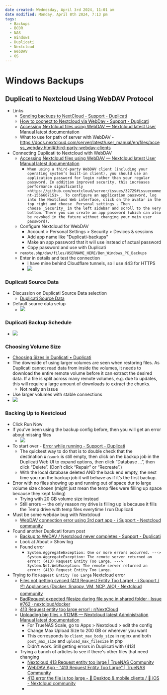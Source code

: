 ```yaml
---
date created: Wednesday, April 3rd 2024, 11:01 am
date modified: Monday, April 8th 2024, 7:13 pm
tags:
  - Backups
  - BCDR
  - NAS
  - Windows
  - Duplicati
  - Nextcloud
  - WebDAV
  - OS
---
```


# Windows Backups
## Duplicati to Nextcloud Using WebDAV Protocol
- Links
	- [Sending backups to NextCloud - Support - Duplicati](https://forum.duplicati.com/t/sending-backups-to-nextcloud/16703/4) 
	- [How to coonect to Nextcloud via WebDav - Support - Duplicati](https://forum.duplicati.com/t/how-to-coonect-to-nextcloud-via-webdav/11799)
	- [Accessing Nextcloud files using WebDAV — Nextcloud latest User Manual latest documentation](https://docs.nextcloud.com/server/latest/user_manual/en/files/access_webdav.html) 
	- What to use for path of server with WebDAV - https://docs.nextcloud.com/server/latest/user_manual/en/files/access_webdav.html#third-party-webdav-clients 
- Connecting Duplicati to Nextcloud with WebDAV 
	- [Accessing Nextcloud files using WebDAV — Nextcloud latest User Manual latest documentation](https://docs.nextcloud.com/server/latest/user_manual/en/files/access_webdav.html#third-party-webdav-clients)
		- `When using a third-party WebDAV client (including your operating system’s built-in client), you should use an application password for login rather than your regular password. In addition improved security, this increases performance significantly <https://github.com/nextcloud/server/issues/32729#issuecomment-1556667151>_. To configure an application password, log into the Nextcloud Web interface, click on the avatar in the top right and choose _Personal settings_. Then choose _Security_ in the left sidebar and scroll to the very bottom. There you can create an app password (which can also be revoked in the future without changing your main user password).`
	- Configure Nextcloud for WebDAV 
		- Account > Personal Settings > Security > Devices & sessions
		- Add app name like "Duplicati-backups"
		- Make an app password that it will use instead of actual password
		- Copy password and use with Duplicati
	- `remote.php/dav/files/USERNAME_HERE/Ben_Windows_PC_Backups`
	- Enter in details and test the connection
		- I have mine behind Cloudflare tunnels, so I use 443 for HTTPS
		- ![](IMG-20240403192839887.png)
### Duplicati Source Data
- Discussion on Duplicati Source Data selection
	- [Duplicati Source Data](Duplicati%20Source%20Data/Duplicati%20Source%20Data.md)
- Default source data setup
	- ![](IMG-20240403195943758.png)
### Duplicati Backup Schedule
- ![](IMG-20240403200046053.png)
### Choosing Volume Size
- [Choosing Sizes in Duplicati • Duplicati](https://www.duplicati.com/articles/Choosing-Sizes/#remote-volume-size)
- The downside of using larger volumes are seen when restoring files. As Duplicati cannot read data from inside the volumes, it needs to download the entire remote volume before it can extract the desired data. If a file is split across many remote volumes, e.g. due to updates, this will require a large amount of downloads to extract the chunks.
	- Not really an issue
- Use larger volumes with stable connections
- ![](IMG-20240403200649582.png)
### Backing Up to Nextcloud
- Click Run Now
- If you've been using the backup config before, then you will get an error about missing files
	- ![](IMG-20240403200939702.png)
- To start over - [Error while running - Support - Duplicati](https://forum.duplicati.com/t/error-while-running/14111/3)
	- The quickest way to do that is to double check that the destination `W:\work` is still empty, then click on the backup job in the Duplicati Web UI to expand options, then click “Database …”, then click “Delete”. (Don’t click “Repair” or “Recreate”.)
	- With the local database deleted AND the back end empty, the next time you run the backup job it will behave as if it’s the first backup.
- Error with no files showing up and running out of space dur to large volume size chosen (might just mean the temp files were filling up space because they kept failing)
	- Trying with 20 GB volume size instead
	- Still errors -- the only reason my drive is filling up is because it fills the Temp drive with temp files everytime I run Duplicati
- Must be some webdav bug with Nextcloud 
	- [WebDAV connection error using 3rd part app - ℹ️ Support - Nextcloud community](https://help.nextcloud.com/t/webdav-connection-error-using-3rd-part-app/155446) 
- Found another Duplicati forum post
	- [Backup to WeDAV / Nextcloud never completes - Support - Duplicati](https://forum.duplicati.com/t/backup-to-wedav-nextcloud-never-completes/12143) 
	- Look at About > Show log
	- Found error
		- `System.AggregateException: One or more errors occurred. ---> System.AggregateException: The remote server returned an error: (413) Request Entity Too Large. ---> System.Net.WebException: The remote server returned an error: (413) Request Entity Too Large.`
- Trying to fix `Request Entity Too Large` Nextcloud error
	- [Files not getting synced (413 Request Entity Too Large) - ℹ️ Support / 📦 Appliances (Docker, Snappy, VM, NCP, AIO) - Nextcloud community](https://help.nextcloud.com/t/files-not-getting-synced-413-request-entity-too-large/45681/1) 
	- [BadRequest expected filesize during file sync in shared folder · Issue #762 · nextcloud/docker](https://github.com/nextcloud/docker/issues/762#issuecomment-504225433) 
	- [413 Request entity too large error! : r/NextCloud](https://www.reddit.com/r/NextCloud/comments/ugmpbt/413_request_entity_too_large_error/) 
	- [Uploading big files > 512MB — Nextcloud latest Administration Manual latest documentation](https://docs.nextcloud.com/server/20/admin_manual/configuration_files/big_file_upload_configuration.html?highlight=max%20upload%20size#:~:text=The%20default%20maximum%20file,2GB%20on%2032Bit%20OS%2Darchitecture)
		- For TrueNAS Scale, go to Apps > Nextcloud > edit the config
		- Change Max Upload Size to 200 GB or wherever you want
		- This corresponds to `client_max_body_size` in nginx and both `post_max_size` and `upload_max_filesize` in php
		- Didn't work.  Still getting errors in Duplicati with (413)
	- Trying a bunch of articles to see if there's other files that need changing
		- [Nextcloud 413 Request entity too large | TrueNAS Community](https://www.truenas.com/community/threads/nextcloud-413-request-entity-too-large.103704/)
		- [WebDAV App - "413 Request Entity Too Large" | TrueNAS Community](https://www.truenas.com/community/threads/webdav-app-413-request-entity-too-large.111682/) 
		- [413 error the file is too large - 📱 Desktop & mobile clients / 🍏 iOS - Nextcloud community](https://help.nextcloud.com/t/413-error-the-file-is-too-large/151499) 
		- 